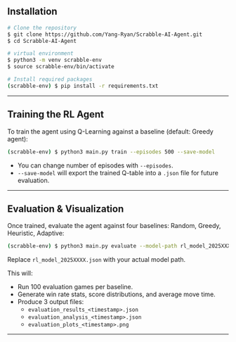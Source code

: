 ## Installation

```bash
# Clone the repository
$ git clone https://github.com/Yang-Ryan/Scrabble-AI-Agent.git
$ cd Scrabble-AI-Agent

# virtual environment
$ python3 -m venv scrabble-env
$ source scrabble-env/bin/activate

# Install required packages
(scrabble-env) $ pip install -r requirements.txt
```

---

## Training the RL Agent

To train the agent using Q-Learning against a baseline (default: Greedy agent):

```bash
(scrabble-env) $ python3 main.py train --episodes 500 --save-model
```

- You can change number of episodes with `--episodes`.
- `--save-model` will export the trained Q-table into a `.json` file for future evaluation.

---

## Evaluation & Visualization

Once trained, evaluate the agent against four baselines: Random, Greedy, Heuristic, Adaptive:

```bash
(scrabble-env) $ python3 main.py evaluate --model-path rl_model_2025XXXX.json --eval-games 100
```

Replace `rl_model_2025XXXX.json` with your actual model path.

This will:
- Run 100 evaluation games per baseline.
- Generate win rate stats, score distributions, and average move time.
- Produce 3 output files:
  - `evaluation_results_<timestamp>.json`
  - `evaluation_analysis_<timestamp>.json`
  - `evaluation_plots_<timestamp>.png`
---